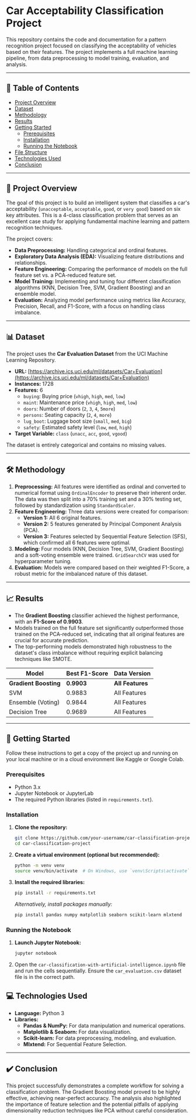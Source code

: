 # Car Acceptability Classification Project

 
<!-- This is a generic banner. You can create and link your own image if you prefer. -->

This repository contains the code and documentation for a pattern recognition project focused on classifying the acceptability of vehicles based on their features. The project implements a full machine learning pipeline, from data preprocessing to model training, evaluation, and analysis.

---

## 📜 Table of Contents
- [Project Overview](#-project-overview)
- [Dataset](#-dataset)
- [Methodology](#-methodology)
- [Results](#-results)
- [Getting Started](#-getting-started)
  - [Prerequisites](#prerequisites)
  - [Installation](#installation)
  - [Running the Notebook](#running-the-notebook)
- [File Structure](#-file-structure)
- [Technologies Used](#-technologies-used)
- [Conclusion](#-conclusion)

---

## 🚀 Project Overview

The goal of this project is to build an intelligent system that classifies a car's acceptability (`unacceptable`, `acceptable`, `good`, or `very good`) based on six key attributes. This is a 4-class classification problem that serves as an excellent case study for applying fundamental machine learning and pattern recognition techniques.

The project covers:
- **Data Preprocessing:** Handling categorical and ordinal features.
- **Exploratory Data Analysis (EDA):** Visualizing feature distributions and relationships.
- **Feature Engineering:** Comparing the performance of models on the full feature set vs. a PCA-reduced feature set.
- **Model Training:** Implementing and tuning four different classification algorithms (KNN, Decision Tree, SVM, Gradient Boosting) and an ensemble model.
- **Evaluation:** Analyzing model performance using metrics like Accuracy, Precision, Recall, and F1-Score, with a focus on handling class imbalance.

---

## 📊 Dataset

The project uses the **Car Evaluation Dataset** from the UCI Machine Learning Repository.

- **URL:** [https://archive.ics.uci.edu/ml/datasets/Car+Evaluation](https://archive.ics.uci.edu/ml/datasets/Car+Evaluation)
- **Instances:** 1728
- **Features:** 6
  - `buying`: Buying price (`vhigh`, `high`, `med`, `low`)
  - `maint`: Maintenance price (`vhigh`, `high`, `med`, `low`)
  - `doors`: Number of doors (`2`, `3`, `4`, `5more`)
  - `persons`: Seating capacity (`2`, `4`, `more`)
  - `lug_boot`: Luggage boot size (`small`, `med`, `big`)
  - `safety`: Estimated safety level (`low`, `med`, `high`)
- **Target Variable:** `class` (`unacc`, `acc`, `good`, `vgood`)

The dataset is entirely categorical and contains no missing values.

---

## 🛠️ Methodology

1.  **Preprocessing:** All features were identified as ordinal and converted to numerical format using `OrdinalEncoder` to preserve their inherent order. The data was then split into a 70% training set and a 30% testing set, followed by standardization using `StandardScaler`.
2.  **Feature Engineering:** Three data versions were created for comparison:
    - **Version 1:** All 6 original features.
    - **Version 2:** 5 features generated by Principal Component Analysis (PCA).
    - **Version 3:** Features selected by Sequential Feature Selection (SFS), which confirmed all 6 features were optimal.
3.  **Modeling:** Four models (KNN, Decision Tree, SVM, Gradient Boosting) and a soft-voting ensemble were trained. `GridSearchCV` was used for hyperparameter tuning.
4.  **Evaluation:** Models were compared based on their weighted F1-Score, a robust metric for the imbalanced nature of this dataset.

---

## 📈 Results

- The **Gradient Boosting** classifier achieved the highest performance, with an **F1-Score of 0.9903**.
- Models trained on the full feature set significantly outperformed those trained on the PCA-reduced set, indicating that all original features are crucial for accurate prediction.
- The top-performing models demonstrated high robustness to the dataset's class imbalance without requiring explicit balancing techniques like SMOTE.

| Model               | Best F1-Score | Data Version        |
|---------------------|---------------|---------------------|
| **Gradient Boosting** | **0.9903**    | **All Features**    |
| SVM                 | 0.9883        | All Features        |
| Ensemble (Voting)   | 0.9844        | All Features        |
| Decision Tree       | 0.9689        | All Features        |

---

## 🏁 Getting Started

Follow these instructions to get a copy of the project up and running on your local machine or in a cloud environment like Kaggle or Google Colab.

### Prerequisites

- Python 3.x
- Jupyter Notebook or JupyterLab
- The required Python libraries (listed in `requirements.txt`).

### Installation

1.  **Clone the repository:**
    ```bash
    git clone https://github.com/your-username/car-classification-project.git
    cd car-classification-project
    ```

2.  **Create a virtual environment (optional but recommended):**
    ```bash
    python -m venv venv
    source venv/bin/activate  # On Windows, use `venv\Scripts\activate`
    ```

3.  **Install the required libraries:**
    ```bash
    pip install -r requirements.txt
    ```
    *Alternatively, install packages manually:*
    ```bash
    pip install pandas numpy matplotlib seaborn scikit-learn mlxtend
    ```

### Running the Notebook

1.  **Launch Jupyter Notebook:**
    ```bash
    jupyter notebook
    ```
2.  Open the `car-classification-with-artificial-intelligence.ipynb` file and run the cells sequentially. Ensure the `car_evaluation.csv` dataset file is in the correct path.



## 💻 Technologies Used

- **Language:** Python 3
- **Libraries:**
  - **Pandas & NumPy:** For data manipulation and numerical operations.
  - **Matplotlib & Seaborn:** For data visualization.
  - **Scikit-learn:** For data preprocessing, modeling, and evaluation.
  - **Mlxtend:** For Sequential Feature Selection.

---

## ✔️ Conclusion

This project successfully demonstrates a complete workflow for solving a classification problem. The Gradient Boosting model proved to be highly effective, achieving near-perfect accuracy. The analysis also highlighted the importance of feature selection and the potential pitfalls of applying dimensionality reduction techniques like PCA without careful consideration.
